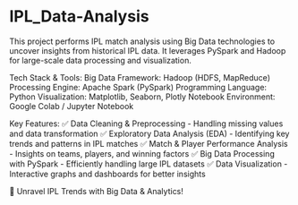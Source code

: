 # IPL_Data-Analysis

This project performs IPL match analysis using Big Data technologies to uncover insights from historical IPL data. It leverages PySpark and Hadoop for large-scale data processing and visualization.

Tech Stack & Tools: Big Data Framework: Hadoop (HDFS, MapReduce) Processing Engine: Apache Spark (PySpark) Programming Language: Python Visualization: Matplotlib, Seaborn, Plotly Notebook Environment: Google Colab / Jupyter Notebook

Key Features: ✅ Data Cleaning & Preprocessing - Handling missing values and data transformation ✅ Exploratory Data Analysis (EDA) - Identifying key trends and patterns in IPL matches ✅ Match & Player Performance Analysis - Insights on teams, players, and winning factors ✅ Big Data Processing with PySpark - Efficiently handling large IPL datasets ✅ Data Visualization - Interactive graphs and dashboards for better insights

🚀 Unravel IPL Trends with Big Data & Analytics!
